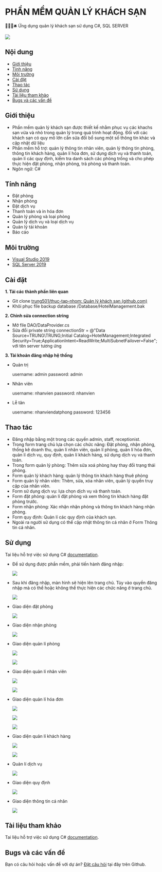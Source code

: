 # PHẦN MỀM QUẢN LÝ KHÁCH SẠN

🏨🚪🛌🛎️ Ứng dụng quản lý khách sạn sử dụng C#, SQL SERVER

![](Image/trangChu.jpg)

## Nội dung

* [Giới thiệu](#Giới-thiệu)
* [Tính năng](#Tính-năng)
* [Môi trường](#Môi-trường)
* [Cài đặt](#Cài-đặt)
* [Thao tác](#Thao-tác)
* [Sử dụng](#Sử-dụng)
* [Tài liệu tham khảo](#Tài-liệu-tham-khảo)
* [Bugs và các vấn đề](#Bugs-và-các-vấn-đề)

## Giới thiệu

* Phần mềm quản lý khách sạn được thiết kế nhằm phục vụ các khachs sạn vừa và nhỏ trong quản lý trong quá trình hoạt động. Đối với các khách sạn có quy mô lớn cần sửa đổi bổ sung một số thông tin khác và cập nhật dữ liệu
* Phần mềm hỗ trợ: quản lý thông tin nhân viên, quản lý thông tin phòng, thông tin khách hàng, quản lí hóa đơn, sử dụng dịch vụ và thanh toán, quản lí các quy định, kiểm tra danh sách các phòng trống và cho phép thực hiện đặt phòng, nhận phòng, trả phòng và thanh toán.
* Ngôn ngữ: C#

## Tính năng

* Đặt phòng
* Nhận phòng
* Đặt dịch vụ
* Thanh toán và in hóa đơn
* Quản lý phòng và loại phòng
* Quản lý dịch vụ và loại dịch vụ
* Quản lý tài khoản
* Báo cáo 

## Môi trường

* [Visual Studio 2019](https://visualstudio.microsoft.com/fr/downloads/?rr=https%3A%2F%2Fwww.google.com.vn%2F)
* [SQL Server 2019](https://www.microsoft.com/en-us/sql-server/sql-server-2019)

## Cài đặt

**1. Tải các thành phần liên quan**

* Git clone [trung501/thuc-tap-nhom: Quản lý khách sạn (github.com)](https://github.com/trung501/thuc-tap-nhom)
* Khôi phục file backup database /Database/HotelManagement.bak

**2. Chỉnh sửa connection string**

* Mở file DAO/DataProvider.cs 
* Sửa đổi  private string connectionStr = @"Data Source=TRUNG\TRUNG;Initial Catalog=HotelManagement;Integrated Security=True;ApplicationIntent=ReadWrite;MultiSubnetFailover=False";
với tên server tương ứng

**3. Tài khoản đăng nhập hệ thống**

* Quản trị

  username: admin
  password: admin

* Nhân viên

  username: nhanvien
  password: nhanvien

* Lễ tân

  username: nhanviendatphong
  password: 123456

## Thao tác

* Đăng nhập bằng một trong các quyền admin, staff, receptionist.
* Trong form trang chủ lựa chọn các chức năng: Đặt phòng, nhận phòng, thống kê doanh thu, quản lí nhân viên, quản lí phòng, quản lí hóa đơn, quản lí dịch vụ, quy định, quản lí khách hàng, sử dụng dịch vụ và thanh toán.
* Trong form quản lý phòng: Thêm sửa xoá phòng hay thay đổi trạng thái phòng.
* Form quản lý khách hàng: quản lý thông tin khách hàng thuê phòng
* Form quản lý nhân viên: Thêm, sửa, xóa nhân viên, quản lý quyền truy cập của nhân viên.
* Form sử dụng dịch vụ: lựa chọn dịch vụ và thanh toán.
* Form đặt phòng: quản lí đặt phòng và xem thông tin khách hàng đặt phòng trước.
* Form nhận phòng: Xác nhận nhận phòng và thông tin khách hàng nhận phòng.
* Form quy định: Quản lí các quy định của khách sạn.
* Ngoài ra người sử dụng có thể cập nhật thông tin cá nhân ở Form Thông tin cá nhân.

## Sử dụng

Tai liệu hỗ trợ việc sử dụng C# [documentation](https://docs.microsoft.com/en-us/dotnet/csharp/).

* Để sử dụng được phần mềm, phải tiến hành đăng nhập:

  ![](Image/dangNhap.jpg)

* Sau khi đăng nhập, màn hình sẽ hiện lên trang chủ. Tùy vào quyền đăng nhập mà có thể hoặc không thể thực hiện các chức năng ở trang chủ.

  ![](Image/trangChu.jpg)

* Giao diện đặt phòng

  ![](Image/datPhong.jpg)

* Giao diện nhận phòng

  ![](Image/nhanPhong.jpg)

* Giao diện quản lí phòng

  ![](Image/qlPhong.jpg)

  ![](Image/themPhong.jpg)

* Giao diện quản lí nhân viên

  ![](Image/qlNV.jpg)

  ![](Image/themNV.jpg)

* Giao diện quản lí hóa đơn

  ![](Image/qlHoaDon.jpg)

  ![](Image/chiTietHoaDon.jpg)

  ![](Image/inHoaDon.jpg)

* Giao diện quản lí khách hàng

  ![](Image/qlKhachHang.jpg)

  ![](Image/themKhachHang.jpg)

* Quản lí dịch vụ

  ![](Image/qlDichVu.jpg)

* Giao diện quy định

  ![](Image/quyDinh.jpg)

* Giao diện thông tin cá nhân

  ![](Image/thongTinCaNhan.jpg)



## Tài liệu tham khảo

Tai liệu hỗ trợ việc sử dụng C# [documentation](https://docs.microsoft.com/en-us/dotnet/csharp/).

## Bugs và các vấn đề

Bạn có câu hỏi hoặc vấn đề với dự án? [Đặt câu hỏi](https://github.com/trung501/thuc-tap-nhom/issues) tại đây trên Github.

